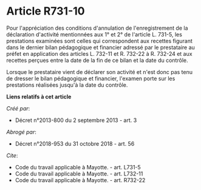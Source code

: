 # Article R731-10

Pour l'appréciation des conditions d'annulation de l'enregistrement de la déclaration d'activité mentionnées aux 1° et 2° de
l'article L. 731-5, les prestations examinées sont celles qui correspondent aux recettes figurant dans le dernier bilan
pédagogique et financier adressé par le prestataire au préfet en application des articles L. 732-11 et R. 732-22 à R. 732-24
et aux recettes perçues entre la date de la fin de ce bilan et la date du contrôle. 

Lorsque le prestataire vient de déclarer son activité et n'est donc pas tenu de dresser le bilan pédagogique et financier,
l'examen porte sur les prestations réalisées jusqu'à la date du contrôle.

**Liens relatifs à cet article**

_Créé par_:

  - Décret n°2013-800 du 2 septembre 2013 - art. 3

_Abrogé par_:

  - Décret n°2018-953 du 31 octobre 2018 - art. 56

_Cite_:

  - Code du travail applicable à Mayotte. - art. L731-5
  - Code du travail applicable à Mayotte. - art. L732-11
  - Code du travail applicable à Mayotte. - art. R732-22
